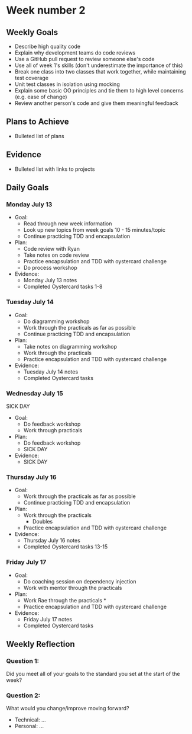 # Week number 2 #
## Weekly Goals ##
* Describe high quality code
* Explain why development teams do code reviews
* Use a GitHub pull request to review someone else's code
* Use all of week 1's skills (don't underestimate the importance of this)
* Break one class into two classes that work together, while maintaining test coverage
* Unit test classes in isolation using mocking
* Explain some basic OO principles and tie them to high level concerns (e.g. ease of change)
* Review another person's code and give them meaningful feedback
## Plans to Achieve ##
* Bulleted list of plans
## Evidence ##
* Bulleted list with links to projects
## Daily Goals ##
### Monday July 13 ###
* Goal:
  * Read through new week information
  * Look up new topics from week goals 10 - 15 minutes/topic
  * Continue practicing TDD and encapsulation
* Plan:
  * Code review with Ryan
  * Take notes on code review
  * Practice encapsulation and TDD with oystercard challenge
  * Do process workshop
* Evidence:
  * Monday July 13 notes
  * Completed Oystercard tasks 1-8
### Tuesday July 14 ###
* Goal:
  * Do diagramming workshop
  * Work through the practicals as far as possible
  * Continue practicing TDD and encapsulation
* Plan:
  * Take notes on diagramming workshop
  * Work through the practicals
  * Practice encapsulation and TDD with oystercard challenge
* Evidence:
  * Tuesday July 14 notes
  * Completed Oystercard tasks
### Wednesday July 15 ###
SICK DAY
* Goal:
  * Do feedback workshop
  * Work through practicals
* Plan:
  * Do feedback workshop
  * SICK DAY
* Evidence:
  * SICK DAY
### Thursday July 16 ###
* Goal:
  * Work through the practicals as far as possible
  * Continue practicing TDD and encapsulation
* Plan:
  * Work through the practicals
    * Doubles
  * Practice encapsulation and TDD with oystercard challenge
* Evidence:
  * Thursday July 16 notes
  * Completed Oystercard tasks 13-15
### Friday July 17 ###
* Goal:
  * Do coaching session on dependency injection
  * Work with mentor through the practicals
* Plan:
  * Work Rae through the practicals
    *
  * Practice encapsulation and TDD with oystercard challenge
* Evidence:
  * Friday July 17 notes
  * Completed Oystercard tasks 
## Weekly Reflection ##
### Question 1: ###
Did you meet all of your goals to the standard you set at the start of the week?
### Question 2: ###
What would you change/improve moving forward?
* Technical: ...
* Personal: ...

